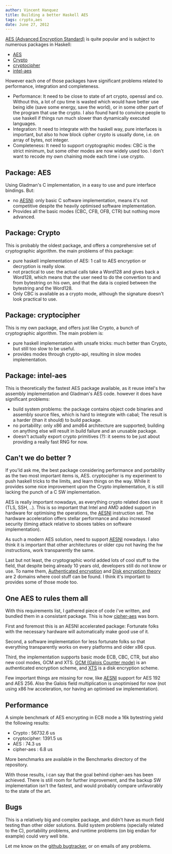 ```yaml
---
author: Vincent Hanquez
title: Building a better Haskell AES
tags: crypto,aes
date: June 27, 2012
---
```


[AES (Advanced Encryption Standard)](http://en.wikipedia.org/wiki/Advanced_Encryption_Standard/) is quite popular and is subject to numerous packages in Haskell:

<!--more-->

 * [AES](http://hackage.haskell.org/package/AES)
 * [Crypto](http://hackage.haskell.org/package/Crypto)
 * [cryptocipher](http://hackage.haskell.org/package/cryptocipher)
 * [intel-aes](http://hackage.haskell.org/package/intel-aes)

However each one of those packages have significant problems related to
performance, integration and completeness.

- Performance: It need to be close to state of art crypto, openssl and co.
  Without this, a lot of cpu time is wasted which would have better use being
  idle (save some energy, save the world), or in some other part of the program
  that use the crypto. I also found hard to convince people to use haskell if
  things run much slower than dynamically executed languages.
- Integration: It need to integrate with the haskell way, pure interfaces is important,
  but also to how block cipher crypto is usually done, i.e. on array of bytes, not integer.
- Completeness: It need to support cryptographic modes: CBC is the strict
  minimum, but some other modes are now widely used too. I don't want to recode
  my own chaining mode each time i use crypto.

Package: AES
------------

Using Gladman's C implementation, in a easy to use and pure interface bindings. But:

- no [AESNI]: only basic C software implementation, means it's not competitive despite
  the heavily optimised software implementation.
- Provides all the basic modes (CBC, CFB, OFB, CTR) but nothing more advanced.

Package: Crypto
---------------

This is probably the oldest package, and offers a comprehensive set of cryptographic
algorithm. the main problems of this package:

- pure haskell implementation of AES: 1 call to AES encryption or decryption is really slow.
- not practical to use: the actual calls take a Word128 and gives back a Word128, which
  means that the user need to do the convertion to and from bytestring on his own, and
  that the data is copied between the bytestring and the Word128.
- Only CBC is available as a crypto mode, although the signature doesn't look practical to use.

Package: cryptocipher
---------------------

This is my own package, and offers just like Crypto, a bunch of cryptographic algorithm. The main
problem is:

- pure haskell implementation with unsafe tricks: much better than Crypto, but still too slow to be useful.
- provides modes through crypto-api, resulting in slow modes implementation.

Package: intel-aes
------------------

This is theoretically the fastest AES package available, as it reuse intel's
hw assembly implementation and Gladman's AES code. however it does have
significant problems:

- build system problems: the package contains object code binaries and assembly source files,
  which is hard to integrate with cabal; The result is a harder (than it should) to build package.
- no portability: only x86 and amd64 architecture are supported; building on
  anything else will result in build failure and an unusable package.
- doesn't actually export crypto primitives (?): it seems to be just about
  providing a really fast RNG for now.

Can't we do better ?
--------------------

If you'ld ask me, the best package considering performance and portability as
the two most important items is, AES. cryptocipher is my experiment to push
haskell tricks to the limits, and learn things on the way. While it provides
some nice improvement upon the Crypto implementation, it is still lacking the
punch of a C SW implementation.

AES is really important nowadays, as everything crypto related does use it
(TLS, SSH, ..). This is so important that Intel and AMD added support in
hardware for optimising the operations, the [AESNI] instruction set. The hardware
acceleration offers stellar performance and also increased security (timing
attack relative to sboxes tables on software implementation).

As such a modern AES solution, need to support [AESNI] nowadays. I also think
it is important that other architectures or older cpu not having the hw
instructions, work transparently the same.

Last but not least, the cryptographic world added lots of cool stuff to the
field, that despite being already 10 years old, developers still do not know or
use. To name them, [Authenticated encryption](http://en.wikipedia.org/wiki/Authenticated_encryption) and [Disk encryption theory](http://en.wikipedia.org/wiki/Disk_encryption_theory) are 2 domains
where cool stuff can be found. I think it's important to provides some of those mode too.

One AES to rules them all
-------------------------

With this requirements list, I gathered piece of code i've written, and bundled
them in a consistant package. This is how
[cipher-aes](http://hackage.haskell.org/package/cipher-aes) was born.

First and foremost this is an AESNI accelerated package: Fortunate folks with the
necessary hardware will automatically make good use of it.

Second, a software implementation for less fortunate folks so that everything transparently
works on every platforms and older x86 cpus.

Third, the implementation supports basic mode ECB, CBC, CTR, but also new cool
modes, GCM and XTS. [GCM (Galois Counter mode)](http://en.wikipedia.org/wiki/Galois/Counter_Mode) is an authenticated
encryption scheme, and
[XTS](http://en.wikipedia.org/wiki/Disk_encryption_theory#XEX-based_tweaked-codebook_mode_with_ciphertext_stealing_.28XTS.29)
is a disk encryption scheme.

Few important things are missing for now, like [AESNI] support for AES 192 and
AES 256. Also the Galois field multiplication is unoptimised for now (not using
x86 hw acceleration, nor having an optimised sw implementation).

Performance
-----------

A simple benchmark of AES encrypting in ECB mode a 16k bytestring yield the following results:

- Crypto      : 56732.6 us
- cryptocipher: 1391.5 us
- AES         : 74.3 us
- cipher-aes  : 6.8 us

More benchmarks are available in the Benchmarks directory of the repository.

With those results, i can say that the goal behind cipher-aes has been
achieved. There is still room for further improvement, and the backup SW
implementation isn't the fastest, and would probably compare unfavorably to the
state of the art.

Bugs
----

This is a relatively big and complex package, and didn't have as much field
testing than other older solutions. Build system problems (specially related to
the C), portability problems, and runtime problems (on big endian for example)
could very well bite.

Let me know on the [github bugtracker](https://github.com/vincenthz/hs-cipher-aes/issues), or on emails of any problems.

[AESNI]: http://en.wikipedia.org/wiki/AES_instruction_set "X86 AES Instruction Set"
